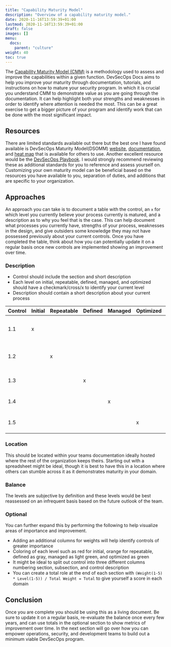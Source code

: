 ```yaml
---
title: "Capability Maturity Model"
description: "Overview of a capability maturity model."
date: 2020-11-16T13:59:39+01:00
lastmod: 2020-11-16T13:59:39+01:00
draft: false
images: []
menu:
  docs:
    parent: "culture"
weight: 40
toc: true
---
```


The [Capability Maturity Model (CMM)](https://en.wikipedia.org/wiki/Capability_Maturity_Model) is a methodology used to assess and improve the capabilities within a given function. DevSecOps Docs aims to help you improve your maturity through documentation, tutorials, and instructions on how to mature your security program. In which it is crucial you understand CMM to demonstrate value as you are going through the documentation. It can help highlight both your strengths and weaknesses in order to identify where attention is needed the most. This can be a great exercise to get a bigger picture of your program and identify work that can be done with the most significant impact. 

## Resources

There are limited standards available out there but the best one I have found available is DevSecOps Maturity Model(DSOMM) [website](https://dsomm.timo-pagel.de/), [documentation](https://owasp.org/www-project-devsecops-maturity-model/), and [heat map](https://dsomm.timo-pagel.de/circular-heatmap) that is available for others to use. Another excellent resource would be the [DevSecOps Playbook](https://github.com/6mile/DevSecOps-Playbook). I would strongly recommend reviewing these as additional standards for you to reference and assess yourself on. Customizing your own maturity model can be beneficial based on the resources you have available to you, separation of duties, and additions that are specific to your organization. 

## Approaches

An approach you can take is to document a table with the control, an `x` for which level you currently believe your process currently is matured, and a description as to why you feel that is the case. This can help document what processes you currently have, strengths of your process, weaknesses in the design, and give outsiders some knowledge they may not have possessed previously about your current controls. Once you have completed the table, think about how you can potentially update it on a regular basis once new controls are implemented showing an improvement over time. 

### Description

- Control should include the section and short description
- Each level on initial, repeatable, defined, managed, and optimized should have a checkmark/cross/x to identify your current level
- Description should contain a short description about your current process

| Control | Initial | Repeatable | Defined | Managed | Optimized | Description                                           |
|---------|---------|------------|---------|---------|-----------|-------------------------------------------------------|
| 1.1     | x       |            |         |         |           | Processes are ad-hoc, chaotic, and unpredictable.     |
| 1.2     |         | x          |         |         |           | Processes are documented and consistent.              |
| 1.3     |         |            | x       |         |           | Processes are defined and managed.                    |
| 1.4     |         |            |         | x       |           | Processes are measured and controlled.                |
| 1.5     |         |            |         |         | x         | Processes are optimized and integrated.               |

### Location

This should be located within your teams documentation ideally hosted where the rest of the organization keeps theirs. Starting out with a spreadsheet might be ideal, though it is best to have this in a location where others can stumble across it as it demonstrates maturity in your domain. 

### Balance

The levels are subjective by definition and these levels would be best reassessed on an infrequent basis based on the future outlook of the team. 

### Optional

You can further expand this by performing the following to help visualize areas of importance and improvement. 

- Adding an additional columns for weights will help identify controls of greater importance
- Coloring of each level such as red for initial, orange for repeatable, defined as gray, managed as light green, and optimized as green
- It might be ideal to split out control into three different columns numbering section, subsection, and control description
- You can create a total role at the end of each section with `(Weight(1-5) * Level(1-5)) / Total Weight = Total` to give yourself a score in each domain

## Conclusion

Once you are complete you should be using this as a living document. Be sure to update it on a regular basis, re-evaluate the balance once every few years, and can use totals in the optional section to show metrics of improvement over time. In the next section will go over how you can empower operations, security, and development teams to build out a minimum viable DevSecOps program. 
